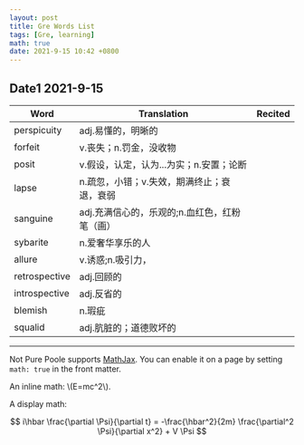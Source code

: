 ```yaml
---
layout: post
title: Gre Words List
tags: [Gre, learning]
math: true
date: 2021-9-15 10:42 +0800
---
```

**Date1** 2021-9-15
----------------------------------
|Word|Translation|Recited|
|----|-----------|-------|
|perspicuity|adj.易懂的，明晰的||
|forfeit|v.丧失；n.罚金，没收物||
|posit|v.假设，认定，认为...为实；n.安置；论断||
|lapse|n.疏忽，小错；v.失效，期满终止；衰退，衰弱||
|sanguine|adj.充满信心的，乐观的;n.血红色，红粉笔（画）||
|sybarite|n.爱奢华享乐的人||
|allure|v.诱惑;n.吸引力，||
|retrospective|adj.回顾的||
|introspective|adj.反省的||
|blemish|n.瑕疵||
|squalid|adj.肮脏的；道德败坏的||












------
Not Pure Poole supports [MathJax](https://www.mathjax.org/). You can enable it on a page by setting `math: true` in the front matter.

An inline math: \\\(E=mc^2\\\).

A display math:

$$
i\hbar \frac{\partial \Psi}{\partial t} = -\frac{\hbar^2}{2m}
\frac{\partial^2 \Psi}{\partial x^2} + V \Psi
$$
